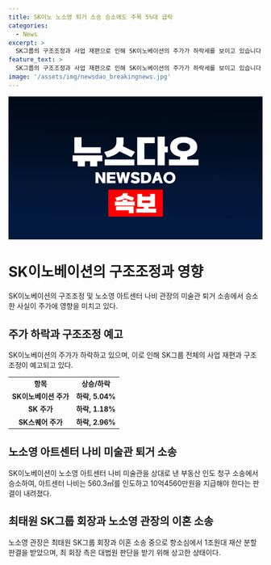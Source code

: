 ```yaml
---
title: SK이노 노소영 퇴거 소송 승소에도 주목 5%대 급락
categories:
  - News
excerpt: >
  SK그룹의 구조조정과 사업 재편으로 인해 SK이노베이션의 주가가 하락세를 보이고 있습니다. 노소영 아트센터 나비 관장의 미술관 퇴거 소송에서 SK이노베이션이 패소했고, 주가는 5.04% 하락했습니다. 또한, SK스퀘어와 다른 계열사들도 하락했는데, 이는 SK그룹의 구조조정 및 사업 재편 계획과 관련이 있습니다. 노소영 관장은 최태원 SK그룹 회장과 이혼 소송 중이며, 재산 분할 문제로 항소심에서 판결을 받았습니다.
feature_text: >
  SK그룹의 구조조정과 사업 재편으로 인해 SK이노베이션의 주가가 하락세를 보이고 있습니다. 노소영 아트센터 나비 관장의 미술관 퇴거 소송에서 SK이노베이션이 패소했고, 주가는 5.04% 하락했습니다. 또한, SK스퀘어와 다른 계열사들도 하락했는데, 이는 SK그룹의 구조조정 및 사업 재편 계획과 관련이 있습니다. 노소영 관장은 최태원 SK그룹 회장과 이혼 소송 중이며, 재산 분할 문제로 항소심에서 판결을 받았습니다.
image: '/assets/img/newsdao_breakingnews.jpg'
---
```


<p><img src="/assets/img/newsdao_breakingnews.jpg" alt="implanttips 속보" /></p>

<h1 data-ke-size="size26">SK이노베이션의 구조조정과 영향</h1>

<p data-ke-size="size16">SK이노베이션의 구조조정 및 노소영 아트센터 나비 관장의 미술관 퇴거 소송에서 승소한 사실이 주가에 영향을 미치고 있다.</p>

<h2 data-ke-size="size24">주가 하락과 구조조정 예고</h2>

<p data-ke-size="size16">SK이노베이션의 주가가 하락하고 있으며, 이로 인해 SK그룹 전체의 사업 재편과 구조조정이 예고되고 있다.</p>

<table>
  <tr>
    <td style="text-align: center; height: 17px;"><b>항목</b></td>
    <td style="text-align: center; height: 17px;"><b>상승/하락</b></td>
  </tr>
  <tr>
    <td style="text-align: center; height: 17px;"><b>SK이노베이션 주가</b></td>
    <td style="text-align: center; height: 17px;"><b>하락, 5.04%</b></td>
  </tr>
  <tr>
    <td style="text-align: center; height: 17px;"><b>SK 주가</b></td>
    <td style="text-align: center; height: 17px;"><b>하락, 1.18%</b></td>
  </tr>
  <tr>
    <td style="text-align: center; height: 17px;"><b>SK스퀘어 주가</b></td>
    <td style="text-align: center; height: 17px;"><b>하락, 2.96%</b></td>
  </tr>
</table>

<h2 data-ke-size="size24">노소영 아트센터 나비 미술관 퇴거 소송</h2>

<p data-ke-size="size16">SK이노베이션이 노소영 아트센터 나비 미술관을 상대로 낸 부동산 인도 청구 소송에서 승소하여, 아트센터 나비는 560.3㎡를 인도하고 10억4560만원을 지급해야 한다는 판결이 내려졌다.</p>

<h2 data-ke-size="size24">최태원 SK그룹 회장과 노소영 관장의 이혼 소송</h2>

<p data-ke-size="size16">노소영 관장은 최태원 SK그룹 회장과 이혼 소송 중으로 항소심에서 1조원대 재산 분할 판결을 받았으며, 최 회장 측은 대법원 판단을 받기 위해 상고한 상태이다.</p>

